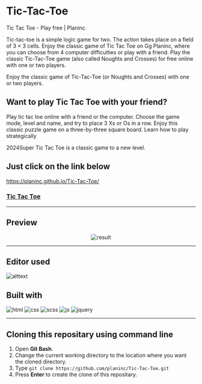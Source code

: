 # Tic-Tac-Toe
Tic Tac Toe - Play free | Planinc

Tic-tac-toe is a simple logic game for two. The action takes place on a field of 3 × 3 cells. 
Enjoy the classic game of Tic Tac Toe on Gg Planinc, where you can choose from 4 computer difficulties or play with a friend. 
Play the classic Tic-Tac-Toe game (also called Noughts and Crosses) for free online with one or two players. 

Enjoy the classic game of Tic-Tac-Toe (or Noughts and Crosses) with one or two players.


## Want to play Tic Tac Toe with your friend?
Play tic tac toe online with a friend or the computer. Choose the game mode, level and name, and try to place 3 Xs or Os in a row.
Enjoy this classic puzzle game on a three-by-three square board. Learn how to play strategically

2024Super Tic Tac Toe is a classic game to a new level. 
## Just click on the link below

https://planinc.github.io/Tic-Tac-Toe/

### [Tic Tac Toe](https://planinc.github.io/Tic-Tac-Toe/)

------

## Preview
<p align="center">
  <img src="public/img/result.png" title="result">
</p>

----

## Editor used 
![alttext](https://img.shields.io/badge/Visual_Studio_Code-0078D4?style=for-the-badge&logo=visual%20studio%20code&logoColor=white)

## Built with 
 ![html](https://img.shields.io/badge/HTML5-E34F26?style=for-the-badge&logo=html5&logoColor=white)
 ![css](https://img.shields.io/badge/CSS3-1572B6?style=for-the-badge&logo=css3&logoColor=white)
 ![scss](https://img.shields.io/badge/Sass-CC6699?style=for-the-badge&logo=sass&logoColor=white)
 ![js](https://img.shields.io/badge/JavaScript-F7DF1E?style=for-the-badge&logo=javascript&logoColor=black)
 ![jquery](https://img.shields.io/badge/jQuery-0769AD?style=for-the-badge&logo=jquery&logoColor=white)

 ------

 ## Cloning this repositary using command line
 1. Open **Git Bash**.
 1. Change the current working directory to the location where you want the cloned directory.
 1. Type `git clone https://github.com/planinc/Tic-Tac-Toe.git`
 1. Press **Enter** to create the clone of this repositary.
